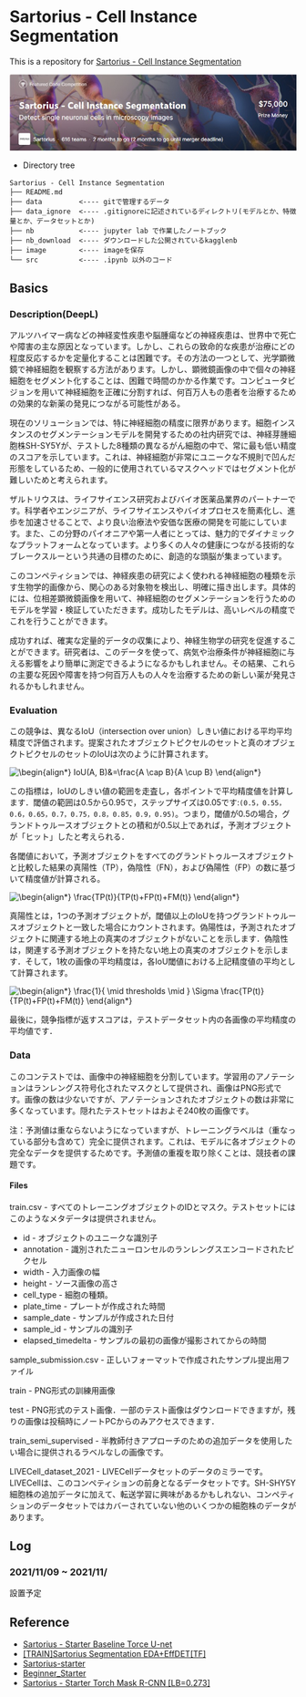 # Sartorius - Cell Instance Segmentation
This is a repository for [Sartorius - Cell Instance Segmentation](https://www.kaggle.com/c/sartorius-cell-instance-segmentation)

![](https://github.com/utibori-jp/Sartorius-Cell_Instance_Segmentation/blob/main/images/messageImage_1636380621699.jpg)

- Directory tree
```
Sartorius - Cell Instance Segmentation
├── README.md
├── data         <---- gitで管理するデータ
├── data_ignore  <---- .gitignoreに記述されているディレクトリ(モデルとか、特徴量とか、データセットとか)
├── nb           <---- jupyter lab で作業したノートブック
├── nb_download  <---- ダウンロードした公開されているkagglenb
├── image        <---- imageを保存
└── src          <---- .ipynb 以外のコード
```

## Basics
### Description(DeepL)
アルツハイマー病などの神経変性疾患や脳腫瘍などの神経疾患は、世界中で死亡や障害の主な原因となっています。しかし、これらの致命的な疾患が治療にどの程度反応するかを定量化することは困難です。その方法の一つとして、光学顕微鏡で神経細胞を観察する方法があります。しかし、顕微鏡画像の中で個々の神経細胞をセグメント化することは、困難で時間のかかる作業です。コンピュータビジョンを用いて神経細胞を正確に分割すれば、何百万人もの患者を治療するための効果的な新薬の発見につながる可能性がある。

現在のソリューションでは、特に神経細胞の精度に限界があります。細胞インスタンスのセグメンテーションモデルを開発するための社内研究では、神経芽腫細胞株SH-SY5Yが、テストした8種類の異なるがん細胞の中で、常に最も低い精度のスコアを示しています。これは、神経細胞が非常にユニークな不規則で凹んだ形態をしているため、一般的に使用されているマスクヘッドではセグメント化が難しいためと考えられます。

ザルトリウスは、ライフサイエンス研究およびバイオ医薬品業界のパートナーです。科学者やエンジニアが、ライフサイエンスやバイオプロセスを簡素化し、進歩を加速させることで、より良い治療法や安価な医療の開発を可能にしています。また、この分野のパイオニアや第一人者にとっては、魅力的でダイナミックなプラットフォームとなっています。より多くの人々の健康につながる技術的なブレークスルーという共通の目標のために、創造的な頭脳が集まっています。

このコンペティションでは、神経疾患の研究によく使われる神経細胞の種類を示す生物学的画像から、関心のある対象物を検出し、明確に描き出します。具体的には、位相差顕微鏡画像を用いて、神経細胞のセグメンテーションを行うためのモデルを学習・検証していただきます。成功したモデルは、高いレベルの精度でこれを行うことができます。

成功すれば、確実な定量的データの収集により、神経生物学の研究を促進することができます。研究者は、このデータを使って、病気や治療条件が神経細胞に与える影響をより簡単に測定できるようになるかもしれません。その結果、これらの主要な死因や障害を持つ何百万人もの人々を治療するための新しい薬が発見されるかもしれません。

### Evaluation
この競争は、異なるIoU（intersection over union）しきい値における平均平均精度で評価されます。提案されたオブジェクトピクセルのセットと真のオブジェクトピクセルのセットのIoUは次のように計算されます。

![\begin{align*}
IoU(A, B)&=\frac{A \cap B}{A \cup B}
\end{align*}
](https://render.githubusercontent.com/render/math?math=%5Cdisplaystyle+%5Cbegin%7Balign%2A%7D%0AIoU%28A%2C+B%29%26%3D%5Cfrac%7BA+%5Ccap+B%7D%7BA+%5Ccup+B%7D%0A%5Cend%7Balign%2A%7D%0A)

この指標は，IoUのしきい値の範囲を走査し，各ポイントで平均精度値を計算します．閾値の範囲は0.5から0.95で，ステップサイズは0.05です:`(0.5，0.55，0.6，0.65，0.7，0.75，0.8，0.85，0.9，0.95)`。つまり，閾値が0.5の場合，グランドトゥルースオブジェクトとの積和が0.5以上であれば，予測オブジェクトが「ヒット」したと考えられる．

各閾値において，予測オブジェクトをすべてのグランドトゥルースオブジェクトと比較した結果の真陽性（TP），偽陰性（FN），および偽陽性（FP）の数に基づいて精度値が計算される。

![\begin{align*}
\frac{TP(t)}{TP(t)+FP(t)+FM(t)}
\end{align*}
](https://render.githubusercontent.com/render/math?math=%5Cdisplaystyle+%5Cbegin%7Balign%2A%7D%0A%5Cfrac%7BTP%28t%29%7D%7BTP%28t%29%2BFP%28t%29%2BFM%28t%29%7D%0A%5Cend%7Balign%2A%7D%0A)

真陽性とは，1つの予測オブジェクトが，閾値以上のIoUを持つグランドトゥルースオブジェクトと一致した場合にカウントされます。偽陽性は，予測されたオブジェクトに関連する地上の真実のオブジェクトがないことを示します．偽陰性は，関連する予測オブジェクトを持たない地上の真実のオブジェクトを示します．そして，1枚の画像の平均精度は，各IoU閾値における上記精度値の平均として計算されます。

![\begin{align*}
\frac{1}{ \mid thresholds \mid } \Sigma \frac{TP(t)}{TP(t)+FP(t)+FM(t)}
\end{align*}
](https://render.githubusercontent.com/render/math?math=%5Cdisplaystyle+%5Cbegin%7Balign%2A%7D%0A%5Cfrac%7B1%7D%7B+%5Cmid+thresholds+%5Cmid+%7D+%5CSigma+%5Cfrac%7BTP%28t%29%7D%7BTP%28t%29%2BFP%28t%29%2BFM%28t%29%7D%0A%5Cend%7Balign%2A%7D%0A)
 
最後に，競争指標が返すスコアは，テストデータセット内の各画像の平均精度の平均値です．

### Data
このコンテストでは、画像中の神経細胞を分割しています。学習用のアノテーションはランレングス符号化されたマスクとして提供され、画像はPNG形式です。画像の数は少ないですが、アノテーションされたオブジェクトの数は非常に多くなっています。隠れたテストセットはおよそ240枚の画像です。

注：予測値は重ならないようになっていますが、トレーニングラベルは（重なっている部分も含めて）完全に提供されます。これは、モデルに各オブジェクトの完全なデータを提供するためです。予測値の重複を取り除くことは、競技者の課題です。

#### Files
train.csv - すべてのトレーニングオブジェクトのIDとマスク。テストセットにはこのようなメタデータは提供されません。
* id - オブジェクトのユニークな識別子
* annotation - 識別されたニューロンセルのランレングスエンコードされたピクセル
* width - 入力画像の幅
* height - ソース画像の高さ
* cell_type - 細胞の種類。
* plate_time - プレートが作成された時間
* sample_date - サンプルが作成された日付
* sample_id - サンプルの識別子
* elapsed_timedelta - サンプルの最初の画像が撮影されてからの時間

sample_submission.csv - 正しいフォーマットで作成されたサンプル提出用ファイル

train - PNG形式の訓練用画像

test - PNG形式のテスト画像．一部のテスト画像はダウンロードできますが，残りの画像は投稿時にノートPCからのみアクセスできます．

train_semi_supervised - 半教師付きアプローチのための追加データを使用したい場合に提供されるラベルなしの画像です。

LIVECell_dataset_2021 - LIVECellデータセットのデータのミラーです。LIVECellは、このコンペティションの前身となるデータセットです。SH-SHY5Y細胞株の追加データに加えて、転送学習に興味があるかもしれない、コンペティションのデータセットではカバーされていない他のいくつかの細胞株のデータがあります。

## Log
### 2021/11/09 ~ 2021/11/
設置予定

## Reference
* [Sartorius - Starter Baseline Torce U-net](https://www.kaggle.com/julian3833/sartorius-starter-baseline-torch-u-net)
* [[TRAIN]Sartorius Segmentation EDA+EffDET[TF]](https://www.kaggle.com/julian3833/sartorius-starter-baseline-torch-u-net)
* [Sartorius-starter](https://www.kaggle.com/drcapa/sartorius-starter?scriptVersionId=78458095)
* [Beginner_Starter](https://www.kaggle.com/kaitohonda/beginner-starter)
* [ Sartorius - Starter Torch Mask R-CNN [LB=0.273]](https://www.kaggle.com/julian3833/sartorius-starter-torch-mask-r-cnn-lb-0-273)






